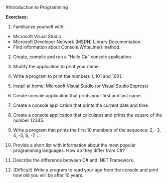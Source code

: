 #Introduction to Programming

**Exercises:**

01. Familiarize yourself with:
 - Microsoft Visual Studio
 - Microsoft Developer Network (MSDN) Library Documentation
 - Find information about Console.WriteLine() method.

02. Create, compile and run a “Hello C#” console application.

03. Modify the application to print your name.

04. Write a program to print the numbers 1, 101 and 1001.

05. Install at home:
Microsoft Visual Studio (or Visual Studio Express)

06. Create console application that prints your first and last name.

07. Create a console application that prints the current date and time.

08. Create a console application that calculates and prints the square of the number 12345.

09. Write a program that prints the first 10 members of the sequence: 2, -3, 4, -5, 6, -7, ...

10. Provide a short list with information about the most popular programming languages. How do they differ from C#?

11. Describe the difference between C# and .NET Framework.

12. (Difficult) Write a program to read your age from the console and print how old you will be after 10 years.
